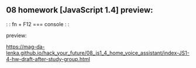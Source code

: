 ## 08 homework [JavaScript 1.4] preview:

: : fn + F12 === console : : 

preview: 

https://mag-da-lenka.github.io/hack_your_future/08_js1_4_home_voice_assistant/index-JS1-4-hw-draft-after-study-group.html